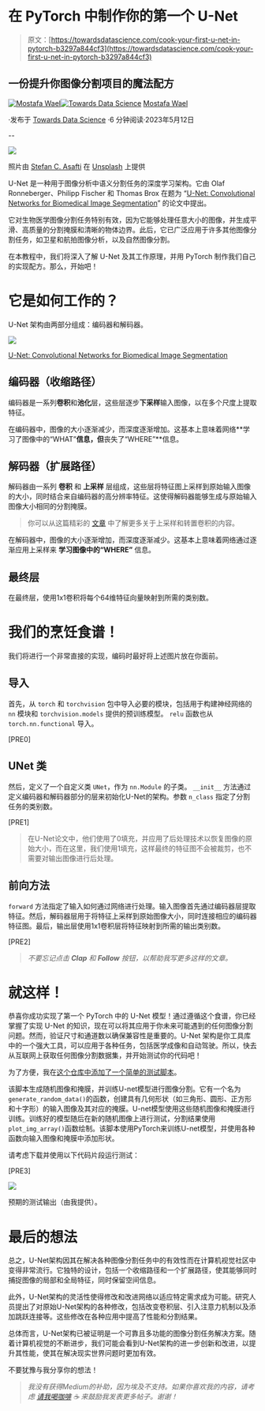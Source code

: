 # 在 PyTorch 中制作你的第一个 U-Net

> 原文：[https://towardsdatascience.com/cook-your-first-u-net-in-pytorch-b3297a844cf3](https://towardsdatascience.com/cook-your-first-u-net-in-pytorch-b3297a844cf3)

## 一份提升你图像分割项目的魔法配方

[](https://mostafawael.medium.com/?source=post_page-----b3297a844cf3--------------------------------)[![Mostafa Wael](../Images/bf0a052c6446eb3d133e67453ae38143.png)](https://mostafawael.medium.com/?source=post_page-----b3297a844cf3--------------------------------)[](https://towardsdatascience.com/?source=post_page-----b3297a844cf3--------------------------------)[![Towards Data Science](../Images/a6ff2676ffcc0c7aad8aaf1d79379785.png)](https://towardsdatascience.com/?source=post_page-----b3297a844cf3--------------------------------) [Mostafa Wael](https://mostafawael.medium.com/?source=post_page-----b3297a844cf3--------------------------------)

·发布于 [Towards Data Science](https://towardsdatascience.com/?source=post_page-----b3297a844cf3--------------------------------) ·6 分钟阅读·2023年5月12日

--

![](../Images/c1de747dfac6df8728f9837b2c6bed9d.png)

照片由 [Stefan C. Asafti](https://unsplash.com/@stefanasafti?utm_source=unsplash&utm_medium=referral&utm_content=creditCopyText) 在 [Unsplash](https://unsplash.com/photos/x5jilo3ck3o?utm_source=unsplash&utm_medium=referral&utm_content=creditCopyText) 上提供

U-Net 是一种用于图像分析中语义分割任务的深度学习架构。它由 Olaf Ronneberger、Philipp Fischer 和 Thomas Brox 在题为 “[U-Net: Convolutional Networks for Biomedical Image Segmentation](https://papers.labml.ai/paper/2e48c3ffdc8311eba3db37f65e372566)” 的论文中提出。

它对生物医学图像分割任务特别有效，因为它能够处理任意大小的图像，并生成平滑、高质量的分割掩膜和清晰的物体边界。此后，它已广泛应用于许多其他图像分割任务，如卫星和航拍图像分析，以及自然图像分割。

在本教程中，我们将深入了解 U-Net 及其工作原理，并用 PyTorch 制作我们自己的实现配方。那么，开始吧！

# 它是如何工作的？

U-Net 架构由两部分组成：编码器和解码器。

![](../Images/302f2b53c15c476ff36507d93dc9f5e3.png)

[U-Net: Convolutional Networks for Biomedical Image Segmentation](https://paperswithcode.com/paper/u-net-convolutional-networks-for-biomedical)

## 编码器（收缩路径）

编码器是一系列**卷积**和**池化**层，这些层逐步**下采样**输入图像，以在多个尺度上提取特征。

在编码器中，图像的大小逐渐减少，而深度逐渐增加。这基本上意味着网络**学习了图像中的“WHAT”**信息，但**丧失了“WHERE”**信息。

## 解码器（扩展路径）

解码器由一系列 **卷积** 和 **上采样** 层组成，这些层将特征图上采样到原始输入图像的大小，同时结合来自编码器的高分辨率特征。这使得解码器能够生成与原始输入图像大小相同的分割掩膜。

> 你可以从这篇精彩的 [文章](/transposed-convolution-demystified-84ca81b4baba) 中了解更多关于上采样和转置卷积的内容。

在解码器中，图像的大小逐渐增加，而深度逐渐减少。这基本上意味着网络通过逐渐应用上采样来 **学习图像中的“WHERE”** 信息。

## 最终层

在最终层，使用1x1卷积将每个64维特征向量映射到所需的类别数。

# 我们的烹饪食谱！

我们将进行一个非常直接的实现，编码时最好将上述图片放在你面前。

## 导入

首先，从 `torch` 和 `torchvision` 包中导入必要的模块，包括用于构建神经网络的 `nn` 模块和 `torchvision.models` 提供的预训练模型。 `relu` 函数也从 `torch.nn.functional` 导入。

[PRE0]

## UNet 类

然后，定义了一个自定义类 `UNet`，作为 `nn.Module` 的子类。 `__init__` 方法通过定义编码器和解码器部分的层来初始化U-Net的架构。参数 `n_class` 指定了分割任务的类别数。

[PRE1]

> 在U-Net论文中，他们使用了0填充，并应用了后处理技术以恢复图像的原始大小，而在这里，我们使用1填充，这样最终的特征图不会被裁剪，也不需要对输出图像进行后处理。

## 前向方法

`forward` 方法指定了输入如何通过网络进行处理。输入图像首先通过编码器层提取特征。然后，解码器层用于将特征上采样到原始图像大小，同时连接相应的编码器特征图。最后，输出层使用1x1卷积层将特征映射到所需的输出类别数。

[PRE2]

> *不要忘记点击* ***Clap*** *和* ***Follow*** *按钮，以帮助我写更多这样的文章。*

# 就这样！

恭喜你成功实现了第一个 PyTorch 中的 U-Net 模型！通过遵循这个食谱，你已经掌握了实现 U-Net 的知识，现在可以将其应用于你未来可能遇到的任何图像分割问题。然而，验证尺寸和通道数以确保兼容性是重要的。U-Net 架构是你工具库中的一个强大工具，可以应用于各种任务，包括医学成像和自动驾驶。所以，快去从互联网上获取任何图像分割数据集，并开始测试你的代码吧！

为了方便，我在[这个仓库中添加了一个简单的测试脚本](https://github.com/Mostafa-wael/U-Net-in-PyTorch/blob/main/test.py)。

该脚本生成随机图像和掩膜，并训练U-net模型进行图像分割。它有一个名为`generate_random_data()`的函数，创建具有几何形状（如三角形、圆形、正方形和十字形）的输入图像及其对应的掩膜。U-net模型使用这些随机图像和掩膜进行训练。训练好的模型随后在新的随机图像上进行测试，分割结果使用`plot_img_array()`函数绘制。该脚本使用PyTorch来训练U-net模型，并使用各种函数向输入图像和掩膜中添加形状。

请考虑下载并使用以下代码片段运行测试：

[PRE3]

![](../Images/535b89fef06b03ab927b6ff48e175ed2.png)

预期的测试输出（由我提供）。

# 最后的想法

总之，U-Net架构因其在解决各种图像分割任务中的有效性而在计算机视觉社区中变得非常流行。它独特的设计，包括一个收缩路径和一个扩展路径，使其能够同时捕捉图像的局部和全局特征，同时保留空间信息。

此外，U-Net架构的灵活性使得修改和改进网络以适应特定需求成为可能。研究人员提出了对原始U-Net架构的各种修改，包括改变卷积层、引入注意力机制以及添加跳跃连接等。这些修改在各种应用中提高了性能和分割结果。

总体而言，U-Net架构已被证明是一个可靠且多功能的图像分割任务解决方案。随着计算机视觉的不断进步，我们可能会看到U-Net架构的进一步创新和改进，以提升其性能，使其在解决现实世界问题时更加有效。

不要犹豫与我分享你的想法！

> *我没有获得Medium的补助，因为埃及不支持。如果你喜欢我的内容，请考虑* [*请我喝咖啡*](https://ko-fi.com/mostafawael#) *☕ 来鼓励我发表更多帖子。谢谢！*
